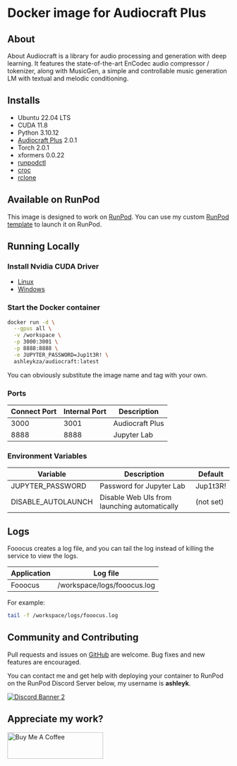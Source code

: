 # Docker image for Audiocraft Plus

## About

About
Audiocraft is a library for audio processing and generation with deep learning.
It features the state-of-the-art EnCodec audio compressor / tokenizer, along with
MusicGen, a simple and controllable music generation LM with textual and melodic
conditioning.

## Installs

* Ubuntu 22.04 LTS
* CUDA 11.8
* Python 3.10.12
* [Audiocraft Plus](
  https://github.com/GrandaddyShmax/audiocraft_plus) 2.0.1
* Torch 2.0.1
* xformers 0.0.22
* [runpodctl](https://github.com/runpod/runpodctl)
* [croc](https://github.com/schollz/croc)
* [rclone](https://rclone.org/)

## Available on RunPod

This image is designed to work on [RunPod](https://runpod.io?ref=2xxro4sy).
You can use my custom [RunPod template](
https://runpod.io/gsc?template=ks0mgazj0m&ref=2xxro4sy)
to launch it on RunPod.

## Running Locally

### Install Nvidia CUDA Driver

- [Linux](https://docs.nvidia.com/cuda/cuda-installation-guide-linux/index.html)
- [Windows](https://docs.nvidia.com/cuda/cuda-installation-guide-microsoft-windows/index.html)

### Start the Docker container

```bash
docker run -d \
  --gpus all \
  -v /workspace \
  -p 3000:3001 \
  -p 8888:8888 \
  -e JUPYTER_PASSWORD=Jup1t3R! \
  ashleykza/audiocraft:latest
```

You can obviously substitute the image name and tag with your own.

### Ports

| Connect Port | Internal Port | Description     |
|--------------|---------------|-----------------|
| 3000         | 3001          | Audiocraft Plus |
| 8888         | 8888          | Jupyter Lab     |

### Environment Variables

| Variable           | Description                                  | Default   |
|--------------------|----------------------------------------------|-----------|
| JUPYTER_PASSWORD   | Password for Jupyter Lab                     | Jup1t3R!  |
| DISABLE_AUTOLAUNCH | Disable Web UIs from launching automatically | (not set) |

## Logs

Fooocus creates a log file, and you can tail the log instead of
killing the service to view the logs.

| Application | Log file                      |
|-------------|-------------------------------|
| Fooocus     | /workspace/logs/fooocus.log   |

For example:

```bash
tail -f /workspace/logs/fooocus.log
```

## Community and Contributing

Pull requests and issues on [GitHub](https://github.com/ashleykleynhans/audiocraft-docker)
are welcome. Bug fixes and new features are encouraged.

You can contact me and get help with deploying your container
to RunPod on the RunPod Discord Server below,
my username is **ashleyk**.

<a target="_blank" href="https://discord.gg/pJ3P2DbUUq">![Discord Banner 2](https://discordapp.com/api/guilds/912829806415085598/widget.png?style=banner2)</a>

## Appreciate my work?

<a href="https://www.buymeacoffee.com/ashleyk" target="_blank"><img src="https://cdn.buymeacoffee.com/buttons/v2/default-yellow.png" alt="Buy Me A Coffee" style="height: 60px !important;width: 217px !important;" ></a>
